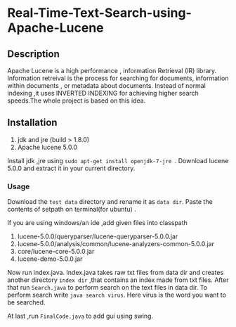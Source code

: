 # Real-Time-Text-Search-using-Apache-Lucene

## Description
Apache Lucene is a high performance , information Retrieval (IR) library. Information retreival is the process for searching
for documents, information within documents , or metadata about documents.
Instead of normal indexing ,it uses INVERTED INDEXING for achieving higher search speeds.The whole project is based on this idea.

## Installation
1. jdk and jre (build > 1.8.0)
2. Apache lucene 5.0.0

Install jdk ,jre using ```sudo apt-get install openjdk-7-jre ```.
Download lucene 5.0.0 and extract it in your current directory.

### Usage
Download the ```test data``` directory and rename it as ```data dir```. 
Paste the contents of setpath on terminal(for ubuntu) .

If you are using windows/an ide ,add given files into classpath
1. lucene-5.0.0/queryparser/lucene-queryparser-5.0.0.jar
2. lucene-5.0.0/analysis/common/lucene-analyzers-common-5.0.0.jar 
3. core/lucene-core-5.0.0.jar 
4. lucene-demo-5.0.0.jar

Now run index.java. Index.java takes raw txt files from data dir and creates another directory ```index dir``` ,that contains
an index made from txt files.
After that run ```Search.java``` to perform search on the text files in data dir.
To perform search write ```java search virus```.
Here virus is the word you want to be searched.

At last ,run ```FinalCode.java``` to add gui using swing.
